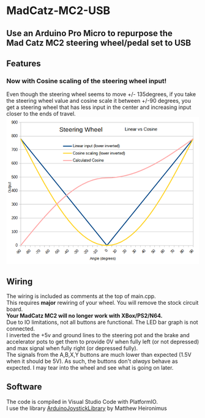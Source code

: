 # MadCatz-MC2-USB
## Use an Arduino Pro Micro to repurpose the <br>Mad Catz MC2 steering wheel/pedal set to USB<br>
## Features
### Now with Cosine scaling of the steering wheel input!<br>
Even though the steering wheel seems to move +/- 135degrees, if you take the steering wheel value and cosine scale it between +/-90 degrees, you get a steering wheel that has less input in the center and increasing input closer to the ends of travel.<br>
![Linear_vs_Cosine_graph.png](Linear_vs_Cosine_graph.png)
## Wiring
The wiring is included as comments at the top of main.cpp.<br>
This requires **major** rewiring of your wheel.  You will remove the stock circuit board.<br>
**Your MadCatz MC2 will no longer work with XBox/PS2/N64.**<br>
Due to IO limitations, not all buttons are functional.  The LED bar graph is not connected.<br>
I inverted the +5v and ground lines to the steering pot and the brake and accelerator pots to get them to provide 0V when fully left (or not depressed) and max signal when fully right (or depressed fully).<br>
The signals from the A,B,X,Y buttons are much lower than expected (1.5V when it should be 5V). As such, the buttons don't *always* behave as expected. I may tear into the wheel and see what is going on later.
## Software
The code is compiled in Visual Studio Code with PlatformIO.<br>
I use the library [ArduinoJoystickLibrary](https://github.com/MHeironimus/ArduinoJoystickLibrary.git) by Matthew Heironimus
